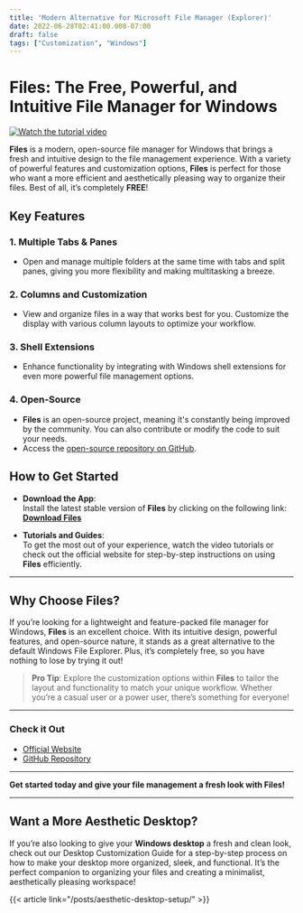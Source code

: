 ```yaml
---
title: 'Modern Alternative for Microsoft File Manager (Explorer)'
date: 2022-06-28T02:41:00.008-07:00
draft: false 
tags: ["Customization", "Windows"]
---
```


# Files: The Free, Powerful, and Intuitive File Manager for Windows

[![Watch the tutorial video](https://img.youtube.com/vi/4GoJOQrbawQ/maxresdefault.jpg)](https://www.youtube.com/watch?v=4GoJOQrbawQ&t=21s)

**Files** is a modern, open-source file manager for Windows that brings a fresh and intuitive design to the file management experience. With a variety of powerful features and customization options, **Files** is perfect for those who want a more efficient and aesthetically pleasing way to organize their files. Best of all, it’s completely **FREE**!

## Key Features

### 1. **Multiple Tabs & Panes**
   - Open and manage multiple folders at the same time with tabs and split panes, giving you more flexibility and making multitasking a breeze.

### 2. **Columns and Customization**
   - View and organize files in a way that works best for you. Customize the display with various column layouts to optimize your workflow.

### 3. **Shell Extensions**
   - Enhance functionality by integrating with Windows shell extensions for even more powerful file management options.

### 4. **Open-Source**
   - **Files** is an open-source project, meaning it's constantly being improved by the community. You can also contribute or modify the code to suit your needs.
   - Access the [open-source repository on GitHub](https://github.com/files-community/Files).

## How to Get Started

- **Download the App**:  
  Install the latest stable version of **Files** by clicking on the following link:  
  **[Download Files](https://files.community/download/stable)**

- **Tutorials and Guides**:  
  To get the most out of your experience, watch the video tutorials or check out the official website for step-by-step instructions on using **Files** efficiently.

---

## Why Choose Files?

If you’re looking for a lightweight and feature-packed file manager for Windows, **Files** is an excellent choice. With its intuitive design, powerful features, and open-source nature, it stands as a great alternative to the default Windows File Explorer. Plus, it’s completely free, so you have nothing to lose by trying it out!

> **Pro Tip**: Explore the customization options within **Files** to tailor the layout and functionality to match your unique workflow. Whether you’re a casual user or a power user, there’s something for everyone!

---

### Check it Out
- [Official Website](https://files.community/)
- [GitHub Repository](https://github.com/files-community/Files)

---
**Get started today and give your file management a fresh look with Files!**

---

## Want a More Aesthetic Desktop?

If you’re also looking to give your **Windows desktop** a fresh and clean look, check out our Desktop Customization Guide for a step-by-step process on how to make your desktop more organized, sleek, and functional. It’s the perfect companion to organizing your files and creating a minimalist, aesthetically pleasing workspace! 

{{< article link="/posts/aesthetic-desktop-setup/" >}}